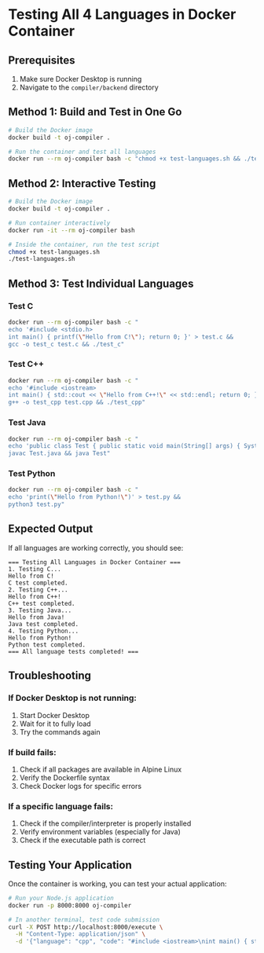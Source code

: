 # Testing All 4 Languages in Docker Container

## Prerequisites
1. Make sure Docker Desktop is running
2. Navigate to the `compiler/backend` directory

## Method 1: Build and Test in One Go

```bash
# Build the Docker image
docker build -t oj-compiler .

# Run the container and test all languages
docker run --rm oj-compiler bash -c "chmod +x test-languages.sh && ./test-languages.sh"
```

## Method 2: Interactive Testing

```bash
# Build the Docker image
docker build -t oj-compiler .

# Run container interactively
docker run -it --rm oj-compiler bash

# Inside the container, run the test script
chmod +x test-languages.sh
./test-languages.sh
```

## Method 3: Test Individual Languages

### Test C
```bash
docker run --rm oj-compiler bash -c "
echo '#include <stdio.h>
int main() { printf(\"Hello from C!\"); return 0; }' > test.c &&
gcc -o test_c test.c && ./test_c"
```

### Test C++
```bash
docker run --rm oj-compiler bash -c "
echo '#include <iostream>
int main() { std::cout << \"Hello from C++!\" << std::endl; return 0; }' > test.cpp &&
g++ -o test_cpp test.cpp && ./test_cpp"
```

### Test Java
```bash
docker run --rm oj-compiler bash -c "
echo 'public class Test { public static void main(String[] args) { System.out.println(\"Hello from Java!\"); } }' > Test.java &&
javac Test.java && java Test"
```

### Test Python
```bash
docker run --rm oj-compiler bash -c "
echo 'print(\"Hello from Python!\")' > test.py &&
python3 test.py"
```

## Expected Output

If all languages are working correctly, you should see:

```
=== Testing All Languages in Docker Container ===
1. Testing C...
Hello from C!
C test completed.
2. Testing C++...
Hello from C++!
C++ test completed.
3. Testing Java...
Hello from Java!
Java test completed.
4. Testing Python...
Hello from Python!
Python test completed.
=== All language tests completed! ===
```

## Troubleshooting

### If Docker Desktop is not running:
1. Start Docker Desktop
2. Wait for it to fully load
3. Try the commands again

### If build fails:
1. Check if all packages are available in Alpine Linux
2. Verify the Dockerfile syntax
3. Check Docker logs for specific errors

### If a specific language fails:
1. Check if the compiler/interpreter is properly installed
2. Verify environment variables (especially for Java)
3. Check if the executable path is correct

## Testing Your Application

Once the container is working, you can test your actual application:

```bash
# Run your Node.js application
docker run -p 8000:8000 oj-compiler

# In another terminal, test code submission
curl -X POST http://localhost:8000/execute \
  -H "Content-Type: application/json" \
  -d '{"language": "cpp", "code": "#include <iostream>\nint main() { std::cout << \"Hello World!\" << std::endl; return 0; }"}'
``` 